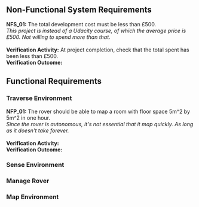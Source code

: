 ## Non-Functional System Requirements
<b>NFS_01:</b> The total development cost must be less than £500.<br>
<i>This project is instead of a Udacity course, of which the average price is £500. Not willing to spend more than that.</i><br><br>
<b>Verification Activity:</b> At project completion, check that the total spent has been less than £500.<br>
<b>Verification Outcome:</b>

## Functional Requirements
### Traverse Environment
<b>NFP_01:</b> The rover should be able to map a room with floor space 5m^2 by 5m^2 in one hour.<br>
<i>Since the rover is autonomous, it's not essential that it map quickly. As long as it doesn't take forever.</i><br><br>
<b>Verification Activity:</b><br>
<b>Verification Outcome:</b>

### Sense Environment
### Manage Rover
### Map Environment

